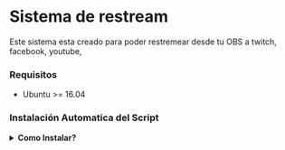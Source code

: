 # Sistema de restream

Este sistema esta creado para poder restremear desde tu OBS a twitch, facebook, youtube, 

### Requisitos
* Ubuntu >= 16.04 

### Instalación Automatica del Script

<details><summary><b>Como Instalar?</b></summary>

1. Copie y pege en la consola

    ```sh
    apt-get install -y libpcre3 libpcre3-dev make gcc libssl-dev libnginx-mod-rtmp
    cd ~
    wget http://nginx.org/download/nginx-1.12.2.tar.gz
    wget https://github.com/arut/nginx-rtmp-module/archive/master.tar.gz
    tar -xzvf nginx-1.12.2.tar.gz
    tar -xzvf master.tar.gz
    rm nginx-1.12.2.tar.gz
    rm master.tar.gz
    cd nginx-1.12.2
    ./configure --with-http_ssl_module --without-http_gzip_module --add-module=../nginx-rtmp-module-master --with-http_secure_link_module --with-http_v2_module
    make && make install
    cd /usr/local/nginx
    ls
    wget https://raw.githubusercontent.com/JasonGiedymin/nginx-init-ubuntu/master/nginx -O /etc/init.d/nginx
    chmod +x /etc/init.d/nginx
    update-rc.d nginx defaults 
    apt-get install -y software-properties-common 
    apt-get install -y ffmpeg
    sudo apt-add-repository ppa:jon-severinsson/ffmpeg
    apt-get update
    apt-get install -y curl
    wget https://raw.githubusercontent.com/AriieelEsteban/restream/master/nginx.conf -O /usr/local/nginx/conf/nginx.conf
    chown -R www-data:www-data /usr/local/nginx/html
    sudo apt-get install stunnel4 -y
    wget https://raw.githubusercontent.com/AriieelEsteban/restream/master/stunnel.conf -O /etc/stunnel/stunnel.conf
    ```
    
2.  Modificar ENABLE=0 a ENABLE=1
    ```
      sudo nano /etc/default/stunnel4
      sudo systemctl enable stunnel4.service
      sudo systemctl restart stunnel4.service
    ```
3. Modificar las KEY de Twitch, etc, quitar el # en los push que ahi en la aplicación de /live
    ``` 
      nano /usr/local/nginx/conf/nginx.conf
    ```
